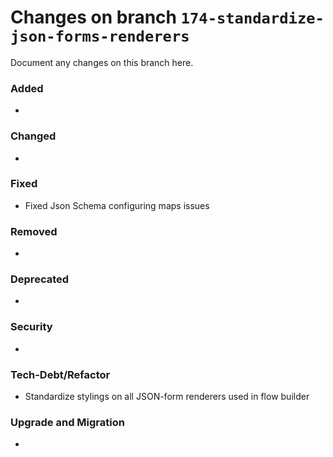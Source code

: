 # Changes on branch `174-standardize-json-forms-renderers`
Document any changes on this branch here.
### Added
- 

### Changed
- 

### Fixed
- Fixed Json Schema configuring maps issues

### Removed
- 

### Deprecated
- 

### Security
- 

### Tech-Debt/Refactor
- Standardize stylings on all JSON-form renderers used in flow builder

### Upgrade and Migration
- 
